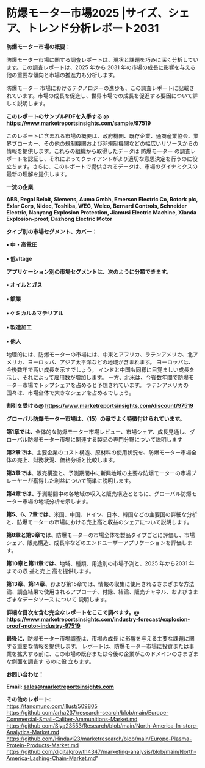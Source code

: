 # 防爆モーター市場2025 |サイズ、シェア、トレンド分析レポート2031

<strong><b>防爆モーター市場の概要：</b></strong>

防爆モーター市場に関する調査レポートは、現状と課題を巧みに深く分析しています。この調査レポートは、2025 年から 2031 年の市場の成長に影響を与える他の重要な傾向と市場の推進力も分析します。

防爆モーター 市場におけるテクノロジーの進歩も、この調査レポートに記載されています。市場の成長を促進し、世界市場での成長を促進する要因について詳しく説明します。

<strong>このレポートのサンプルPDFを入手する @ <a href=https://www.marketreportsinsights.com/sample/97519>https://www.marketreportsinsights.com/sample/97519</a></strong>

このレポートに含まれる市場の概要は、政府機関、既存企業、通商産業協会、業界ブローカー、その他の規制機関および非規制機関などの幅広いリソースからの情報を提供します。これらの組織から取得したデータは 防爆モーター の調査レポートを認証し、それによってクライアントがより適切な意思決定を行うのに役立ちます。さらに、このレポートで提供されるデータは、市場のダイナミクスの最新の理解を提供します。

<strong>一流の企業</strong>

<strong><b>ABB, Regal Beloit, Siemens, Auma Gmbh, Emerson Electric Co, Rotork plc, Exlar Corp, Nidec, Toshiba, WEG, Welco, Bernard Controls, Schneider Electric, Nanyang Explosion Protection, Jiamusi Electric Machine, Xianda Explosion-proof, Dazhong Electric Motor</b></strong>

<strong><b>タイプ別の市場セグメント、カバー：</b></strong>

<strong>• 中・高電圧<br><br>• 低vltage</strong>

<strong><b>アプリケーション別の市場セグメントは、次のように分類できます。</b></strong>

<strong>• オイルとガス<br><br>• 鉱業<br><br>• ケミカル＆マテリアル<br><br>• 製造加工<br><br>• 他人</strong>

 地理的には、防爆モーターの市場には、中東とアフリカ、ラテンアメリカ、北アメリカ、ヨーロッパ、アジア太平洋などの地域が含まれます。 ヨーロッパは、今後数年で高い成長を示すでしょう。 インドと中国も同様に目覚ましい成長を示し、それによって雇用数が増加します。 一方、北米は、今後数年間で防爆モーター市場でトップシェアを占めると予想されています。 ラテンアメリカの国々は、市場全体で大きなシェアを占めるでしょう。

<strong>割引を受ける@ <a href=https://www.marketreportsinsights.com/discount/97519>https://www.marketreportsinsights.com/discount/97519</a></strong>

<strong><b>グローバル防爆モーター市場は、（15）の章でよく特徴付けられています。</b></strong>

<strong><b>第</b></strong><strong><b>1章では、</b></strong>全体的な防爆モーター市場レビュー、市場シェア、成長見通し、グローバル防爆モーター市場に関連する製品の専門分野について説明します

<strong><b>第2章では、</b></strong>主要企業のコスト構造、原材料の使用状況を、防爆モーター市場全体の売上、財務状況、価格分析と比較します。

<strong><b>第3章では、</b></strong>販売構造と、予測期間中に新興地域の主要な防爆モーターの市場プレーヤーが獲得した利益について簡単に説明します。

<strong><b>第4章では、</b></strong>予測期間中の各地域の収入と販売構造とともに、グローバル防爆モーター市場の地域分析を示します。

<strong><b>第5、6、7章では、</b></strong>米国、中国、ドイツ、日本、韓国などの主要国の詳細な分析と、防爆モーターの市場における売上高と収益のシェアについて説明します。

<strong><b>第8章と第9章では、</b></strong>防爆モーターの市場全体を製品タイプごとに評価し、市場シェア、販売構造、成長率などのエンドユーザーアプリケーションを評価します。

<strong><b>第10章と第11章では、</b></strong>地域、種類、用途別の市場予測と、2025 年から2031 年までの収 益と売上 高を提供します。

<strong><b>第13章、第14章、</b></strong>および第15章では、情報の収集に使用されるさまざまな方法論、調査結果で使用されるアプローチ、付録、結論、販売チャネル、およびさまざまなデータソース について 説明します。

<strong>詳細な目次を含む完全なレポートをここで調べます。@ <a href=https://www.marketreportsinsights.com/industry-forecast/explosion-proof-motor-industry-97519>https://www.marketreportsinsights.com/industry-forecast/explosion-proof-motor-industry-97519</a></strong>

<strong><b>最後に、</b></strong>防爆モーター市場調査は、市場の成長 に影響を</a>与える主要な課題に関する重要な情報を提供します。 レポートは、防爆モーター市場に投資または事業を拡大する前に、この市場の既存または今後の企業がこのドメインのさまざまな側面を調査す るのに役 立ちます。

<strong><b>お問い合わせ：</b></strong>

<strong>Email: </strong><a href=mailto:sales@marketreportsinsights.com><strong>sales@marketreportsinsights.com</strong></a>

<strong>その他のレポート:</strong>
<br>
<a href=https://tanomuno.com/illust/509805>https://tanomuno.com/illust/509805</a>
<br>
<a href=https://github.com/arha237/research-search/blob/main/Europe-Commercial-Small-Caliber-Ammunitions-Market.md>https://github.com/arha237/research-search/blob/main/Europe-Commercial-Small-Caliber-Ammunitions-Market.md</a>
<br>
<a href=https://github.com/Siya23553/Research/blob/main/North-America-In-store-Analytics-Market.md>https://github.com/Siya23553/Research/blob/main/North-America-In-store-Analytics-Market.md</a>
<br>
<a href=https://github.com/Hindavi23/marketresearch/blob/main/Europe-Plasma-Protein-Products-Market.md>https://github.com/Hindavi23/marketresearch/blob/main/Europe-Plasma-Protein-Products-Market.md</a>
<br>
<a href=https://github.com/digitalgrowth4347/marketing-analysis/blob/main/North-America-Lashing-Chain-Market.md>https://github.com/digitalgrowth4347/marketing-analysis/blob/main/North-America-Lashing-Chain-Market.md</a>"
